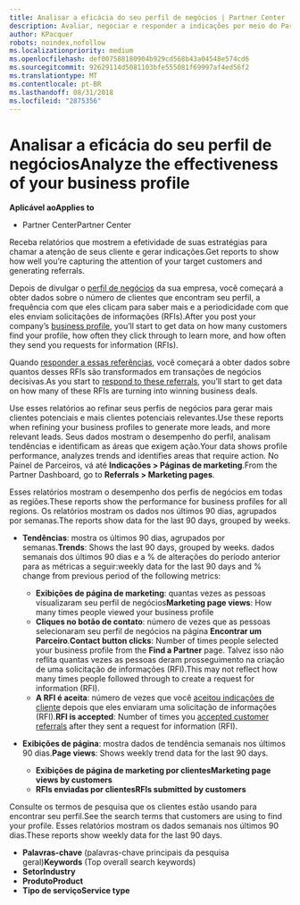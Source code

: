 ```yaml
---
title: Analisar a eficácia do seu perfil de negócios | Partner Center
description: Avaliar, negociar e responder a indicações por meio do Partner Center.
author: KPacquer
robots: noindex,nofollow
ms.localizationpriority: medium
ms.openlocfilehash: def007588180904b929cd568b43a04548e574cd6
ms.sourcegitcommit: 92629114d5081103bfe555081f69997af4ed56f2
ms.translationtype: MT
ms.contentlocale: pt-BR
ms.lasthandoff: 08/31/2018
ms.locfileid: "2875356"
---
```

# <a name="analyze-the-effectiveness-of-your-business-profile"></a><span data-ttu-id="3a888-103">Analisar a eficácia do seu perfil de negócios</span><span class="sxs-lookup"><span data-stu-id="3a888-103">Analyze the effectiveness of your business profile</span></span>
<!-- 
https://go.microsoft.com/fwlink/?linkid=849120
-->

**<span data-ttu-id="3a888-104">Aplicável ao</span><span class="sxs-lookup"><span data-stu-id="3a888-104">Applies to</span></span>**

-  <span data-ttu-id="3a888-105">Partner Center</span><span class="sxs-lookup"><span data-stu-id="3a888-105">Partner Center</span></span>

<span data-ttu-id="3a888-106">Receba relatórios que mostrem a efetividade de suas estratégias para chamar a atenção de seus cliente e gerar indicações.</span><span class="sxs-lookup"><span data-stu-id="3a888-106">Get reports to show how well you’re capturing the attention of your target customers and generating referrals.</span></span>

<span data-ttu-id="3a888-107">Depois de divulgar o [perfil de negócios](create-a-marketing-profile.md) da sua empresa, você começará a obter dados sobre o número de clientes que encontram seu perfil, a frequência com que eles clicam para saber mais e a periodicidade com que eles enviam solicitações de informações (RFIs).</span><span class="sxs-lookup"><span data-stu-id="3a888-107">After you post your company’s [business profile](create-a-marketing-profile.md), you’ll start to get data on how many customers find your profile, how often they click through to learn more, and how often they send you requests for information (RFIs).</span></span> 

<span data-ttu-id="3a888-108">Quando [responder a essas referências](responding-to-referrals.md), você começará a obter dados sobre quantos desses RFIs são transformados em transações de negócios decisivas.</span><span class="sxs-lookup"><span data-stu-id="3a888-108">As you start to [respond to these referrals](responding-to-referrals.md), you’ll start to get data on how many of these RFIs are turning into winning business deals.</span></span>

<span data-ttu-id="3a888-109">Use esses relatórios ao refinar seus perfis de negócios para gerar mais clientes potenciais e mais clientes potenciais relevantes.</span><span class="sxs-lookup"><span data-stu-id="3a888-109">Use these reports when refining your business profiles to generate more leads, and more relevant leads.</span></span> <span data-ttu-id="3a888-110">Seus dados mostram o desempenho do perfil, analisam tendências e identificam as áreas que exigem ação.</span><span class="sxs-lookup"><span data-stu-id="3a888-110">Your data shows profile performance, analyzes trends and identifies areas that require action.</span></span> <span data-ttu-id="3a888-111">No Painel de Parceiros, vá até **Indicações > Páginas de marketing**.</span><span class="sxs-lookup"><span data-stu-id="3a888-111">From the Partner Dashboard, go to **Referrals > Marketing pages**.</span></span>

<span data-ttu-id="3a888-112">Esses relatórios mostram o desempenho dos perfis de negócios em todas as regiões.</span><span class="sxs-lookup"><span data-stu-id="3a888-112">These reports show the performance for business profiles for all regions.</span></span> <span data-ttu-id="3a888-113">Os relatórios mostram os dados nos últimos 90 dias, agrupados por semanas.</span><span class="sxs-lookup"><span data-stu-id="3a888-113">The reports show data for the last 90 days, grouped by weeks.</span></span>

*  <span data-ttu-id="3a888-114">**Tendências**: mostra os últimos 90 dias, agrupados por semanas.</span><span class="sxs-lookup"><span data-stu-id="3a888-114">**Trends**: Shows the last 90 days, grouped by weeks.</span></span> <span data-ttu-id="3a888-115">dados semanais dos últimos 90 dias e a % de alterações do período anterior para as métricas a seguir:</span><span class="sxs-lookup"><span data-stu-id="3a888-115">weekly data for the last 90 days and % change from previous period of the following metrics:</span></span>

   * <span data-ttu-id="3a888-116">**Exibições de página de marketing**: quantas vezes as pessoas visualizaram seu perfil de negócios</span><span class="sxs-lookup"><span data-stu-id="3a888-116">**Marketing page views**: How many times people viewed your business profile</span></span>
   * <span data-ttu-id="3a888-117">**Cliques no botão de contato**: número de vezes que as pessoas selecionaram seu perfil de negócios na página **Encontrar um Parceiro**.</span><span class="sxs-lookup"><span data-stu-id="3a888-117">**Contact button clicks**: Number of times people selected your business profile from the **Find a Partner** page.</span></span> <span data-ttu-id="3a888-118">Talvez isso não reflita quantas vezes as pessoas deram prosseguimento na criação de uma solicitação de informações (RFI).</span><span class="sxs-lookup"><span data-stu-id="3a888-118">This may not reflect how many times people followed through to create a request for information (RFI).</span></span>
   * <span data-ttu-id="3a888-119">**A RFI é aceita**: número de vezes que você [aceitou indicações de cliente](responding-to-referrals.md) depois que eles enviaram uma solicitação de informações (RFI).</span><span class="sxs-lookup"><span data-stu-id="3a888-119">**RFI is accepted**: Number of times you [accepted customer referrals](responding-to-referrals.md) after they sent a request for information (RFI).</span></span>


*  <span data-ttu-id="3a888-120">**Exibições de página**: mostra dados de tendência semanais nos últimos 90 dias.</span><span class="sxs-lookup"><span data-stu-id="3a888-120">**Page views**: Shows weekly trend data for the last 90 days.</span></span>
   *  **<span data-ttu-id="3a888-121">Exibições de página de marketing por clientes</span><span class="sxs-lookup"><span data-stu-id="3a888-121">Marketing page views by customers</span></span>**
   *  **<span data-ttu-id="3a888-122">RFIs enviadas por clientes</span><span class="sxs-lookup"><span data-stu-id="3a888-122">RFIs submitted by customers</span></span>**

<span data-ttu-id="3a888-123">Consulte os termos de pesquisa que os clientes estão usando para encontrar seu perfil.</span><span class="sxs-lookup"><span data-stu-id="3a888-123">See the search terms that customers are using to find your profile.</span></span> <span data-ttu-id="3a888-124">Esses relatórios mostram os dados semanais nos últimos 90 dias.</span><span class="sxs-lookup"><span data-stu-id="3a888-124">These reports show weekly data for the last 90 days.</span></span>

*  <span data-ttu-id="3a888-125">**Palavras-chave** (palavras-chave principais da pesquisa geral)</span><span class="sxs-lookup"><span data-stu-id="3a888-125">**Keywords** (Top overall search keywords)</span></span> 
*  **<span data-ttu-id="3a888-126">Setor</span><span class="sxs-lookup"><span data-stu-id="3a888-126">Industry</span></span>**
*  **<span data-ttu-id="3a888-127">Produto</span><span class="sxs-lookup"><span data-stu-id="3a888-127">Product</span></span>**
*  **<span data-ttu-id="3a888-128">Tipo de serviço</span><span class="sxs-lookup"><span data-stu-id="3a888-128">Service type</span></span>**

